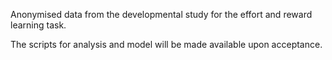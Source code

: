 Anonymised data from the developmental study for the effort and reward learning task.

The scripts for analysis and model will be made available upon acceptance.

